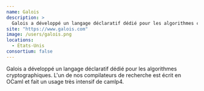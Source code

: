 ```yaml
---
name: Galois
description: >
  Galois a développé un langage déclaratif dédié pour les algorithmes cryptographiques
site: "https://www.galois.com"
image: /users/galois.png
locations:
  - États-Unis
consortium: false
---
```


Galois a développé un langage déclaratif dédié pour les algorithmes cryptographiques. L'un de nos compilateurs de recherche est écrit en OCaml et fait un usage très intensif de camlp4.
